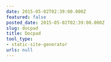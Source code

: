 ```yaml
---
date: 2015-05-02T02:39:00.000Z
featured: false
posted_date: 2015-05-02T02:39:00.000Z
slug: docpad
title: Docpad
tool_type:
- static-site-generator
urls: null
---
```


